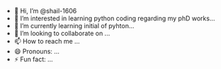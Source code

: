 - 👋 Hi, I’m @shail-1606
- 👀 I’m interested in learning python coding regarding my phD works...
- 🌱 I’m currently learning initial of pyhton...
- 💞️ I’m looking to collaborate on ...
- 📫 How to reach me ...
- 😄 Pronouns: ...
- ⚡ Fun fact: ...

<!---
shail-1606/shail-1606 is a ✨ special ✨ repository because its `README.md` (this file) appears on your GitHub profile.
You can click the Preview link to take a look at your changes.
--->
